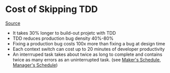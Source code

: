 # Cost of Skipping TDD 

[Source](https://medium.com/javascript-scene/the-outrageous-cost-of-skipping-tdd-code-reviews-57887064c412)

* It takes 30% longer to build-out projetc with TDD
* TDD reduces production bug density 40%-80%
* Fixing a production bug costs 100x more than fixing a bug at design time
* Each context switch can cost up to 20 minutes of developer productivity
* An interrruped task takes about twice as long to complete and contains twice as many errors as an uninterrupted task. (see [Maker's Schedule, Manager's Schedule](http://www.paulgraham.com/makersschedule.html))
